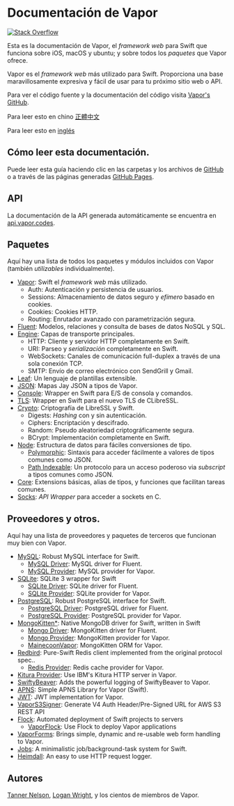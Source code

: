 # Documentación de Vapor 

[![Stack Overflow](https://img.shields.io/stackexchange/stackoverflow/t/vapor.svg)](http://stackoverflow.com/questions/tagged/vapor)

Esta es la documentación de Vapor, el _framework web_ para Swift que funciona sobre iOS, macOS y ubuntu; y sobre todos los _paquetes_ que Vapor ofrece.

Vapor es el _framework web_  más utilizado para Swift. Proporciona una base maravillosamente expresiva y fácil de usar para tu próximo sitio web o API.

Para ver el código fuente y la documentación del código visita [Vapor's GitHub](https://github.com/vapor/vapor).

Para leer esto en chino [正體中文](https://github.com/vapor/documentation/blob/master/README.zh-hant.md)

Para leer esto en [inglés](https://github.com/vapor/documentation/blob/master/README.md)

## Cómo leer esta documentación.

Puede leer esta guía haciendo clic en las carpetas y los archivos de [GitHub](https://github.com/vapor/documentation) o a través de las páginas generadas [GitHub Pages](https://vapor.github.io/documentation/).

## API 

La documentación de la API generada automáticamente se encuentra en [api.vapor.codes](http://api.vapor.codes).

## Paquetes

Aquí hay una lista de todos los paquetes y módulos incluidos con Vapor (también _utilizables_ individualmente).

- [Vapor](https://github.com/vapor/vapor): Swift el _framework web_ más utilizado.
	- Auth: Autenticación y persistencia de usuarios.
	- Sessions: Almacenamiento de datos seguro y _efímero_ basado en cookies.
	- Cookies: Cookies HTTP.
	- Routing: Enrutador avanzado con parametrización segura.
- [Fluent](https://github.com/vapor/fluent): Modelos, relaciones y consulta de bases de datos NoSQL y SQL.
- [Engine](https://github.com/vapor/engine): Capas de transporte principales.
	- HTTP: Cliente y servidor HTTP completamente en Swift.
	- URI:  Parseo y _serialización_ completamente en Swift.
	- WebSockets: Canales de comunicación full-duplex a través de una sola conexión TCP.		
	- SMTP: Envío de correo electrónico con SendGrill y Gmail.
- [Leaf](https://github.com/vapor/leaf): Un lenguaje de plantillas extensible.
- [JSON](https://github.com/vapor/json): Mapas Jay JSON a tipos de Vapor.
- [Console](https://github.com/vapor/console): Wrapper en Swift para E/S de consola y comandos.
- [TLS](https://github.com/vapor/tls): Wrapper en Swift para el nuevo TLS de CLibreSSL.
- [Crypto](https://github.com/vapor/crypto): Criptografía  de LibreSSL y Swift.
	- Digests: _Hashing_ con y sin autenticación.
	- Ciphers: Encriptación y descifrado.
	- Random: Pseudo aleatoriedad criptográficamente segura.
	- BCrypt: Implementación completamente en Swift.
- [Node](https://github.com/vapor/node): Estructura de datos para fáciles conversiones de tipo.
	- [Polymorphic](https://github.com/vapor/polymorphic): Sintaxis para acceder fácilmente a valores de tipos comunes como JSON.
	- [Path Indexable](https://github.com/vapor/path-indexable): Un protocolo para un acceso poderoso via _subscript_ a tipos comunes como JSON.
- [Core](https://github.com/vapor/core): Extensions básicas, alias de tipos, y funciones que facilitan tareas comunes.
- [Socks](https://github.com/vapor/socks): _API Wrapper_ para acceder a sockets en C.

## Proveedores y otros.

Aquí hay una lista de proveedores y paquetes de terceros que funcionan muy bien con Vapor.

- [MySQL](https://github.com/vapor/mysql): Robust MySQL interface for Swift.
	- [MySQL Driver](https://github.com/vapor/mysql-driver): MySQL driver for Fluent.
	- [MySQL Provider](https://github.com/vapor/mysql-provider): MySQL provider for Vapor.
- [SQLite](https://github.com/vapor/sqlite): SQLite 3 wrapper for Swift
	- [SQLite Driver](https://github.com/vapor/sqlite-driver): SQLite driver for Fluent.
	- [SQLite Provider](https://github.com/vapor/sqlite-provider): SQLite provider for Vapor.
- [PostgreSQL](https://github.com/vapor/postgresql): Robust PostgreSQL interface for Swift.
	- [PostgreSQL Driver](https://github.com/vapor/postgresql-driver): PostgreSQL driver for Fluent.
	- [PostgreSQL Provider](https://github.com/vapor/postgresql-provider): PostgreSQL provider for Vapor.
- [MongoKitten*](https://github.com/OpenKitten/MongoKitten): Native MongoDB driver for Swift, written in Swift
	- [Mongo Driver](https://github.com/vapor/mongo-driver): MongoKitten driver for Fluent.
	- [Mongo Provider](https://github.com/vapor/mongo-provider): MongoKitten provider for Vapor.
	- [MainecoonVapor](https://github.com/OpenKitten/MainecoonVapor): MongoKitten ORM for Vapor.
- [Redbird](https://github.com/vapor/redbird): Pure-Swift Redis client implemented from the original protocol spec..
	- [Redis Provider](https://github.com/vapor/redis-provider): Redis cache provider for Vapor.
- [Kitura Provider](https://github.com/vapor/kitura-provider): Use IBM's Kitura HTTP server in Vapor.
- [SwiftyBeaver](https://github.com/SwiftyBeaver/SwiftyBeaver-Vapor): Adds the powerful logging of SwiftyBeaver to Vapor.
- [APNS](https://github.com/matthijs2704/vapor-apns): Simple APNS Library for Vapor (Swift).
- [JWT](https://github.com/siemensikkema/vapor-jwt): JWT implementation for Vapor.
- [VaporS3Signer](https://github.com/JustinM1/VaporS3Signer): Generate V4 Auth Header/Pre-Signed URL for AWS S3 REST API
- [Flock](https://github.com/jakeheis/Flock): Automated deployment of Swift projects to servers
	- [VaporFlock](https://github.com/jakeheis/VaporFlock): Use Flock to deploy Vapor applications
- [VaporForms](https://github.com/bygri/vapor-forms): Brings simple, dynamic and re-usable web form handling to Vapor.
- [Jobs](https://github.com/BrettRToomey/Jobs): A minimalistic job/background-task system for Swift.
- [Heimdall](https://github.com/himani93/heimdall): An easy to use HTTP request logger.


## Autores

[Tanner Nelson](mailto:tanner@qutheory.io), [Logan Wright](mailto:logan@qutheory.io), y los cientos de miembros de Vapor.
